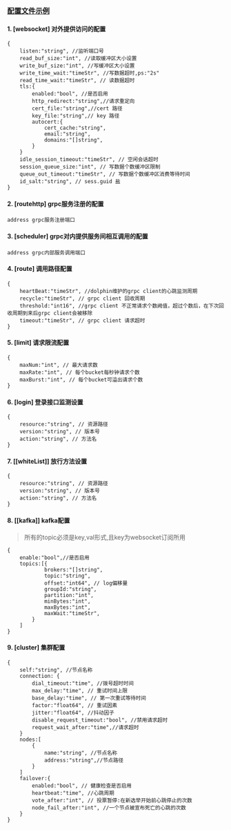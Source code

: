 ### [配置文件示例](./config.toml)
#### 1. [websocket] 对外提供访问的配置
```
{
    listen:"string", //监听端口号
    read_buf_size:"int", //读取缓冲区大小设置
    write_buf_size:"int", //写缓冲区大小设置
    write_time_wait:"timeStr", //写数据超时,ps:"2s"
    read_time_wait:"timeStr", // 读数据超时
    tls:{
        enabled:"bool", //是否启用
        http_redirect:"string",//请求重定向
        cert_file:"string",//cert 路径
        key_file:"string",// key 路径
        autocert:{
            cert_cache:"string",
            email:"string",
            domains:"[]string",
        }
    } 
    idle_session_timeout:"timeStr", // 空闲会话超时
    session_queue_size:"int", // 写数据个数缓冲区限制
    queue_out_timeout:"timeStr", // 写数据个数缓冲区消费等待时间
    id_salt:"string", // sess.guid 盐
}

```

#### 2. [routehttp]  grpc服务注册的配置
```
address grpc服务注册端口
```

#### 3. [scheduler] grpc对内提供服务间相互调用的配置
```
address grpc内部服务调用端口
```
#### 4. [route] 调用路径配置
```
{
    heartBeat:"timeStr", //dolphin维护的grpc client的心跳监测周期
    recycle:"timeStr", // grpc client 回收周期
    threshold:"int16", //grpc client 不正常请求个数阙值，超过个数后，在下次回收周期到来后grpc client会被移除
    timeout:"timeStr", // grpc client 请求超时
}
```
#### 5. [limit]  请求限流配置
```
{
    maxNum:"int", // 最大请求数
    maxRate:"int", // 每个bucket每秒钟请求个数
    maxBurst:"int", // 每个bucket可溢出请求个数
}
```

#### 6. [login] 登录接口监测设置
```
{
    resource:"string", // 资源路径
    version:"string", // 版本号
    action:"string", // 方法名
}
```

#### 7. [[whiteList]]  放行方法设置
```
{
    resource:"string", // 资源路径
    version:"string", // 版本号
    action:"string", // 方法名
}
```

#### 8. [[kafka]]  kafka配置
> 所有的topic必须是key,val形式,且key为websocket订阅所用
```
{
    enable:"bool",//是否启用
    topics:[{
            brokers:"[]string",
            topic:"string",
            offset:"int64", // log偏移量 
            groupId:"string",
            partition:"int", 
            minBytes:"int",
            maxBytes:"int", 
            maxWait:"timeStr", 
        }
    ]
}
```

#### 9. [cluster] 集群配置
```
{
    self:"string", //节点名称
    connection: {
        dial_timeout:"time", //拨号超时时间
        max_delay:"time", // 重试时间上限
        base_delay:"time", // 第一次重试等待时间
        factor:"float64", // 重试因素
        jitter:"float64", //抖动因子
        disable_request_timeout:"bool", //禁用请求超时
        request_wait_after:"time",//请求超时
    }
    nodes:[
        {
            name:"string", //节点名称
            address:"string",//节点路径
        }
    ]
    failover:{
        enabled:"bool", // 健康检查是否启用
        heartbeat:"time", //心跳周期
        vote_after:"int", // 投票暂停:在新选举开始前心跳停止的次数
        node_fail_after:"int", //一个节点被宣布死亡的心跳的次数
    }
}
```